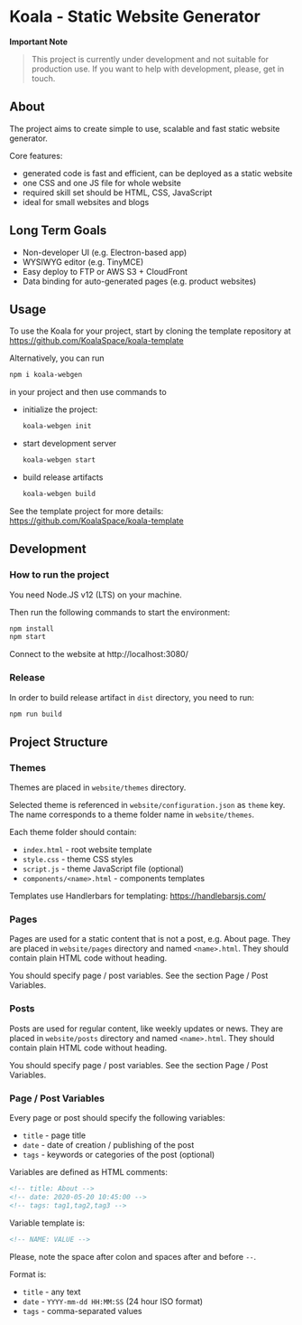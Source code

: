 # Koala - Static Website Generator

**Important Note**

> This project is currently under development and not suitable for production use. If you want to help with development, please, get in touch.

## About

The project aims to create simple to use, scalable and fast static website generator.

Core features:

- generated code is fast and efficient, can be deployed as a static website
- one CSS and one JS file for whole website
- required skill set should be HTML, CSS, JavaScript
- ideal for small websites and blogs

## Long Term Goals

- Non-developer UI (e.g. Electron-based app)
- WYSIWYG editor (e.g. TinyMCE)
- Easy deploy to FTP or AWS S3 + CloudFront
- Data binding for auto-generated pages (e.g. product websites)

## Usage

To use the Koala for your project, start by cloning the template repository at https://github.com/KoalaSpace/koala-template

Alternatively, you can run

```bash
npm i koala-webgen
```

in your project and then use commands to

- initialize the project:
  ```bash
  koala-webgen init
  ```
- start development server
  ```bash
  koala-webgen start
  ```
- build release artifacts
  ```bash
  koala-webgen build
  ```

See the template project for more details: https://github.com/KoalaSpace/koala-template

## Development

### How to run the project

You need Node.JS v12 (LTS) on your machine.

Then run the following commands to start the environment:

```bash
npm install
npm start
```

Connect to the website at http://localhost:3080/

### Release

In order to build release artifact in `dist` directory, you need to run:

```bash
npm run build
```

## Project Structure

### Themes

Themes are placed in `website/themes` directory.

Selected theme is referenced in `website/configuration.json` as `theme` key. The name corresponds to a theme folder name in `website/themes`.

Each theme folder should contain:

- `index.html` - root website template
- `style.css` - theme CSS styles
- `script.js` - theme JavaScript file (optional)
- `components/<name>.html` - components templates

Templates use Handlerbars for templating: https://handlebarsjs.com/

### Pages

Pages are used for a static content that is not a post, e.g. About page. They are placed in `website/pages` directory and named `<name>.html`. They should contain plain HTML code without heading.

You should specify page / post variables. See the section Page / Post Variables.

### Posts

Posts are used for regular content, like weekly updates or news. They are placed in `website/posts` directory and named `<name>.html`. They should contain plain HTML code without heading.

You should specify page / post variables. See the section Page / Post Variables.

### Page / Post Variables

Every page or post should specify the following variables:

- `title` - page title
- `date` - date of creation / publishing of the post
- `tags` - keywords or categories of the post (optional)

Variables are defined as HTML comments:

```html
<!-- title: About -->
<!-- date: 2020-05-20 10:45:00 -->
<!-- tags: tag1,tag2,tag3 -->
```

Variable template is:

```html
<!-- NAME: VALUE -->
```

Please, note the space after colon and spaces after and before `--`.

Format is:

- `title` - any text
- `date` - `YYYY-mm-dd HH:MM:SS` (24 hour ISO format)
- `tags` - comma-separated values
